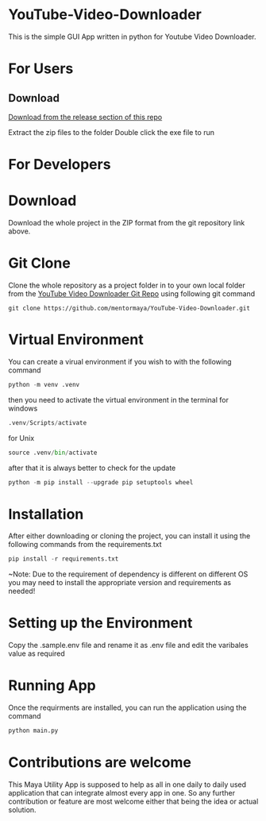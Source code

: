 # YouTube-Video-Downloader
This is the simple GUI App written in python for Youtube Video Downloader.
# For Users

## Download
[Download from the release section of this repo](https://github.com/mentormaya/YouTube-Video-Downloader/releases/)

Extract the zip files to the folder
Double click the exe file to run

# For Developers
# Download
Download the whole project in the ZIP format from the git repository link above.

# Git Clone
Clone the whole repository as a project folder in to your own local folder from the [YouTube Video Downloader Git Repo](https://github.com/mentormaya/YouTube-Video-Downloader.git) using following git command

```GIT
git clone https://github.com/mentormaya/YouTube-Video-Downloader.git
```

# Virtual Environment
You can create a virual environment if you wish to with the following command
```python 
python -m venv .venv
```

then you need to activate the virtual environment in the terminal 
for windows
```python
.venv/Scripts/activate
```
for Unix
```python
source .venv/bin/activate
```

after that it is always better to check for the update

```python
python -m pip install --upgrade pip setuptools wheel
```


# Installation
After either downloading or cloning the project, you can install it using the following commands from the requirements.txt
```python
pip install -r requirements.txt
```

~Note: Due to the requirement of dependency is different on different OS you may need to install the appropriate version and requirements as needed!
# Setting up the Environment
Copy the .sample.env file and rename it as .env file and edit the varibales value as required

# Running App

Once the requirments are installed, you can run the application using the command
```python
python main.py
```


# Contributions are welcome
This Maya Utility App is supposed to help as all in one daily to daily used application that can integrate almost every app in one. So any further contribution or feature are most welcome either that being the idea or actual solution.